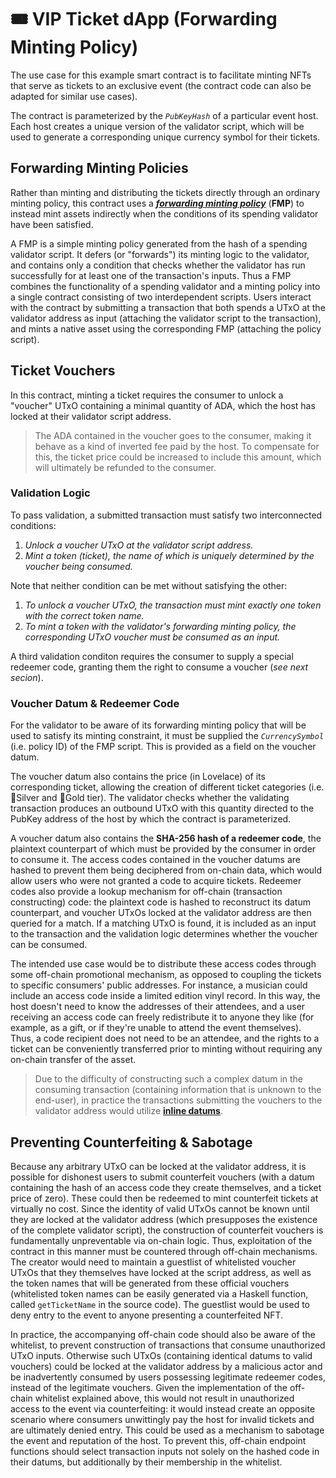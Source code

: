 # 🎟️ **VIP Ticket dApp (Forwarding Minting Policy)**
The use case for this example smart contract is to facilitate minting NFTs that serve as tickets to an exclusive event (the contract code can also be adapted for similar use cases).

The contract is parameterized by the *`PubKeyHash`* of a particular event host. Each host creates a unique version of the validator script, which will be used to generate a corresponding unique currency symbol for their tickets.

## **Forwarding Minting Policies**
Rather than minting and distributing the tickets directly through an ordinary minting policy, this contract uses a [***forwarding minting policy***](https://plutonomicon.github.io/plutonomicon/forwarding1) (**FMP**) to instead mint assets indirectly when the conditions of its spending validator have been satisfied.

A FMP is a simple minting policy generated from the hash of a spending validator script. It defers (or "forwards") its minting logic to the validator, and contains only a condition that checks whether the validator has run successfully for at least one of the transaction's inputs. Thus a FMP combines the functionality of a spending validator and a minting policy into a single contract consisting of two interdependent scripts. Users interact with the contract by submitting a transaction that both spends a UTxO at the validator address as input (attaching the validator script to the transaction), and mints a native asset using the corresponding FMP (attaching the policy script).

## **Ticket Vouchers**
In this contract, minting a ticket requires the consumer to unlock a "voucher" UTxO containing a minimal quantity of ADA, which the host has locked at their validator script address.

>The ADA contained in the voucher goes to the consumer, making it behave as a kind of inverted fee paid by the host. To compensate for this, the ticket price could be increased to include this amount, which will ultimately be refunded to the consumer.

### **Validation Logic**
To pass validation, a submitted transaction must satisfy two interconnected conditions:
1. *Unlock a voucher UTxO at the validator script address.*
2. *Mint a token (ticket), the name of which is uniquely determined by the voucher being consumed.*

Note that neither condition can be met without satisfying the other:
1. *To unlock a voucher UTxO, the transaction must mint exactly one token with the correct token name.*
2. *To mint a token with the validator's forwarding minting policy, the corresponding UTxO voucher must be consumed as an input.*

A third validation conditon requires the consumer to supply a special redeemer code, granting them the right to consume a voucher (*see next secion*).

### **Voucher Datum & Redeemer Code**
For the validator to be aware of its forwarding minting policy that will be used to satisfy its minting constraint, it must be supplied the *`CurrencySymbol`* (i.e. policy ID) of the FMP script. This is provided as a field on the voucher datum. 

The voucher datum also contains the price (in Lovelace) of its corresponding ticket, allowing the creation of different ticket categories (i.e. 🥈Silver and 🥇Gold tier). The validator checks whether the validating transaction produces an outbound UTxO with this quantity directed to the PubKey address of the host by which the contract is parameterized.

A voucher datum also contains the **SHA-256 hash of a redeemer code**, the plaintext counterpart of which must be provided by the consumer in order to consume it. The access codes contained in the voucher datums are hashed to prevent them being deciphered from on-chain data, which would allow users who were not granted a code to acquire tickets. Redeemer codes also provide a lookup mechanism for off-chain (transaction constructing) code: the plaintext code is hashed to reconstruct its datum counterpart, and voucher UTxOs locked at the validator address are then queried for a match. If a matching UTxO is found, it is included as an input to the transaction and the validation logic determines whether the voucher can be consumed.

The intended use case would be to distribute these access codes through some off-chain promotional mechanism, as opposed to coupling the tickets to specific consumers' public addresses. For instance, a musician could include an access code inside a limited edition vinyl record. In this way, the host doesn't need to know the addresses of their attendees, and a user receiving an access code can freely redistribute it to anyone they like (for example, as a gift, or if they're unable to attend the event themselves). Thus, a code recipient does not need to be an attendee, and the rights to a ticket can be conveniently transferred prior to minting without requiring any on-chain transfer of the asset.

>Due to the difficulty of constructing such a complex datum in the consuming transaction (containing information that is unknown to the end-user), in practice the transactions submitting the vouchers to the validator address would utilize [**inline datums**](https://cips.cardano.org/cips/cip32/).

## **Preventing Counterfeiting & Sabotage**
Because any arbitrary UTxO can be locked at the validator address, it is possible for dishonest users to submit counterfeit vouchers (with a datum containing the hash of an access code they create themselves, and a ticket price of zero). These could then be redeemed to mint counterfeit tickets at virtually no cost. Since the identity of valid UTxOs cannot be known until they are locked at the validator address (which presupposes the existence of the complete validator script), the construction of counterfeit vouchers is fundamentally unpreventable via on-chain logic. Thus, exploitation of the contract in this manner must be countered through off-chain mechanisms. The creator would need to maintain a guestlist of whitelisted voucher UTxOs that they themselves have locked at the script address, as well as the token names that will be generated from these official vouchers (whitelisted token names can be easily generated via a Haskell function, called `getTicketName` in the source code). The guestlist would be used to deny entry to the event to anyone presenting a counterfeited NFT.

In practice, the accompanying off-chain code should also be aware of the whitelist, to prevent construction of transactions that consume unauthorized UTxO inputs. Otherwise such UTxOs (containing identical datums to valid vouchers) could be locked at the validator address by a malicious actor and be inadvertently consumed by users possessing legitimate redeemer codes, instead of the legitimate vouchers. Given the implementation of the off-chain whitelist explained above, this would not result in unauthorized access to the event via counterfeiting: it would instead create an opposite scenario where consumers unwittingly pay the host for invalid tickets and are ultimately denied entry. This could be used as a mechanism to sabotage the event and reputation of the host. To prevent this, off-chain endpoint functions should select transaction inputs not solely on the hashed code in their datums, but additionally by their membership in the whitelist.